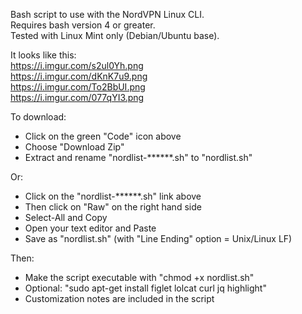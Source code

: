 Bash script to use with the NordVPN Linux CLI.  
Requires bash version 4 or greater.  
Tested with Linux Mint only (Debian/Ubuntu base).

It looks like this:   
https://i.imgur.com/s2ul0Yh.png   
https://i.imgur.com/dKnK7u9.png   
https://i.imgur.com/To2BbUI.png   
https://i.imgur.com/077qYI3.png   

To download:    
- Click on the green "Code" icon above
- Choose "Download Zip" 
- Extract and rename "nordlist-******.sh" to "nordlist.sh"  

Or:
- Click on the "nordlist-******.sh" link above
- Then click on "Raw" on the right hand side
- Select-All and Copy
- Open your text editor and Paste
- Save as "nordlist.sh" (with "Line Ending" option = Unix/Linux LF)

Then:   
- Make the script executable with "chmod +x nordlist.sh"
- Optional: "sudo apt-get install figlet lolcat curl jq highlight"
- Customization notes are included in the script

